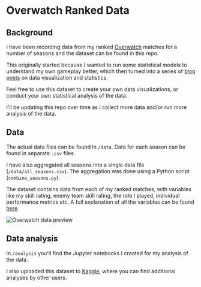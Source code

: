 # Overwatch Ranked Data

## Background
I have been recording data from my ranked [Overwatch](http://playoverwatch.com/) matches for a number of seasons and the dataset can be found in this repo.

This originally started because I wanted to run some statistical models to understand my own gameplay better, which then turned into a series of [blog posts](https://www.simonho.ca/tag/overwatch/) on data visualization and statistics.

Feel free to use this dataset to create your own data visualizations, or conduct your own statistical analysis of the data.

I'll be updating this repo over time as I collect more data and/or run more analysis of the data.

## Data

The actual data files can be found in `/data`. Data for each season can be found in separate `.csv` files.

I have also aggregated all seasons into a single data file (`/data/all_seasons.csv`). The aggregation was done using a Python script (`combine_seasons.py`).

The dataset contains data from each of my ranked matches, with variables like my skill rating, enemy team skill rating, the role I played, individual performance metrics etc. A full explanation of all the variables can be found [here](https://www.simonho.ca/gaming/overwatch-ranked-data/).

![Overwatch data preview](https://www.simonho.ca/wp-content/uploads/2018/04/overwatch_data.png "Overwatch data preview")

## Data analysis

In `/analysis` you'll find the Jupyter notebooks I created for my analysis of the data.

I also uploaded this dataset to [Kaggle](https://www.kaggle.com/nem2k87/datasets), where you can find additional analyses by other users.

